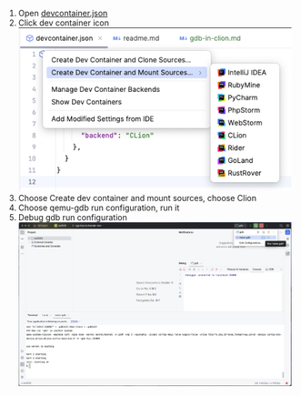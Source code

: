 1) Open [devcontainer.json](devcontainer.json) 
2) Click dev container icon
![Start-dev-container.png](docs/images/Start-dev-container.png)
3) Choose Create dev container and mount sources, choose Clion
4) Choose qemu-gdb run configuration, run it
5) Debug gdb run configuration
![run-gdb.png](docs/images/run-gdb.png)